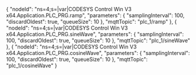 {
          "nodeId": "ns=4;s=|var|CODESYS Control Win V3 x64.Application.PLC_PRG.ramp",
          "parameters": {
            "samplingInterval": 100,
            "discardOldest": true,
            "queueSize": 10
          },
          "mqttTopic": "plc_1/ramp"
        },
        {
          "nodeId": "ns=4;s=|var|CODESYS Control Win V3 x64.Application.PLC_PRG.sineWave",
          "parameters": {
            "samplingInterval": 100,
            "discardOldest": true,
            "queueSize": 10
          },
          "mqttTopic": "plc_1/sineWave"
        },
        {
          "nodeId": "ns=4;s=|var|CODESYS Control Win V3 x64.Application.PLC_PRG.cosineWave",
          "parameters": {
            "samplingInterval": 100,
            "discardOldest": true,
            "queueSize": 10
          },
          "mqttTopic": "plc_1/cosineWave"
        }